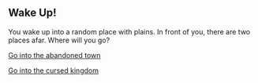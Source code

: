 ## Wake Up!

You wake up into a random place with plains. In front of you, there are two places afar. Where will you go?

[Go into the abandoned town](Abandoned-town/abandoned-mall.md)

[Go into the cursed kingdom](Cursed-kingdom/princess.md)
